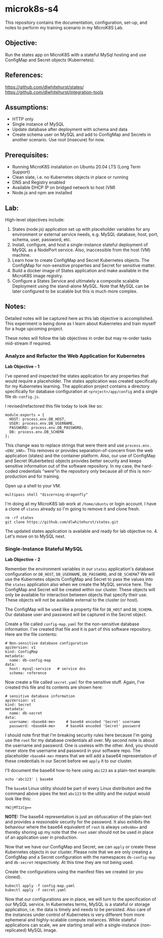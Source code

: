 # microk8s-s4
This repository contains the documentation, configuration, set-up, and notes to 
perform my training scenario in my MicroK8S Lab.

## Objective:
Run the states app on MicroK8S with a stateful MySql hosting and use ConfigMap and Secret objects (Kubernetes).

## References:
https://github.com/dlwhitehurst/states/
https://github.com/dlwhitehurst/integration-tools

## Assumptions:
 - HTTP only
 - Single instance of MySQL
 - Update database after deployment with schema and data
 - Create schema user on MySQL and add to ConfigMap and Secrets in another scenario. Use root (insecure) for now.

## Prerequisites:
 - Running MicroK8S installation on Ubuntu 20.04 LTS (Long Term Support)
 - Clean slate, i.e. no Kubernetes objects in place or running
 - DNS and Registry enabled
 - Available DHCP IP on bridged network to host (VM)
 - Node.js and npm are installed

## Lab:
High-level objectives include:

1. States (node.js) application set up with placeholder variables for any environment or external service needs, e.g. MySQL database, host, port, schema, user, password, etc.
2. Install, configure, and host a single-instance stateful deployment of MySQL as a NodePort service. Also, inaccessible from the host (VM) machine.
3. Learn how to create ConfigMap and Secret Kubernetes objects. The ConfigMap for non-sensitive properties and Secret for sensitive matter.
4. Build a docker image of States application and make available in the MicroK8S image registry.
5. Configure a States Service and ultimately a composite scalable Deployment using the stand-alone MySQL. Note that MySQL can be later configured to be scalable but this is much more complex.

## Notes:
Detailed notes will be captured here as this lab objective is accomplished. This experiment is being done as I learn about Kubernetes and train myself for a huge upcoming project.

These notes will follow the lab objectives in order but may re-order tasks mid-stream if required.

### Analyze and Refactor the Web Application for Kubernetes

**Lab Objective - 1**

I've opened and inspected the states application for any properties that would require a placeholder. The states application was created specifically for my Kubernetes learning. The application project contains a directory specifically for database configuration at `<project>/app/config` and a single file `db-config.js`.

I revised/refactored this file today to look like so:

```
module.exports = {
  HOST: process.env.DB_HOST,
  USER: process.env.DB_USERNAME,
  PASSWORD: process.env.DB_PASSWORD,
  DB: process.env.DB_SCHEMA 
};
```
This change was to replace strings that were there and use `process.env.<ENV_VAR>`. This removes or provides separation-of-concern from the web application (states) and the container platform. Also, our use of ConfigMap and Secret (Kuberbetes) objects provides better security and keeps sensitive information out of the software repository. In my case, the hard-coded credentials "were"in the repository only because all of this is non-production and for training.

Open up a shell to your VM.

`multipass shell "discerning-dragonfly"`

I'm doing all my MicroK8S lab work at `/home/ubuntu` or login account. I have a clone of `states` already so I'm going to remove it and clone fresh.

```
rm -rf states
git clone https://github.com/dlwhitehurst/states.git
```
The updated states application is available and ready for lab objective no. 4. Let's move on to MySQL next.

### Single-Instance Stateful MySQL

**Lab Objective - 2**

Remember the environment variables in our `states` application's database configuration or `DB_HOST`, `DB_USERNAME`, `DB_PASSWORD`, and `DB_SCHEMA`? We will use the Kubernetes objects ConfigMap and Secret to pass the values into the `states` application also when we create the MySQL service here. The ConfigMap and Secret will be created within our cluster. These objects will only be available for interaction between objects that specify their use. These objects will not be available external to the cluster (or host).

The ConfigMap will be used like a property file for `DB_HOST` and `DB_SCHEMA`. Our database user and password will be captured in the Secret object.

Create a file called `config-map.yaml` for the non-sensitive database information. I've created that file and it is part of this software repository. Here are the file contents:

```
# Non-sensitive database configuration 
apiVersion: v1
kind: ConfigMap
metadata:
  name: db-config-map 
data:
  host: mysql-service   # service dns
  schema: reference
```

Now create a file called `secret.yaml` for the sensitive stuff. Again, I've created this file and its contents are shown here:

```
# sensitive database information
apiVersion: v1
kind: Secret
metadata:
  name: db-secret 
data:
  username: <base64-me>  	# base64 encoded 'Secret' username
  password: <base64-me> 	# base64 encoded 'Secret' password
```

I should note first that I'm breaking security rules here because I'm going use the `root` for my database credentials all over. My second note is about the username and password. One is useless with the other. And, you should never store the username and password in your software repo. The placeholder `<base64-me>` means that we will add a base64 representation of these credentials in our Secret before we `apply` it to our cluster.

I'll document the base64 how-to here using `abc123` as a plain-text example:

```
echo 'abc123' | base64
```

The `base64` Linux utility should be part of every Linux distribution and the command above pipes the text `abc123` to the utility and the output would look like this:

```
YWJjMTIzCg==
```

**NOTE:** The base64 representation is just an obfuscation of the plain-text and provides a *reasonable* security for the password. It also exhibits the behaviour where the base64 equivalent of `root` is always `cm9vdAo=` and thereby shoring up my note that the `root` user should not be used in place of an application user in production.

Now that we have our ConfigMap and Secret, we can `apply` or create these Kubernetes objects in our cluster. Please note that we are only creating a ConfigMap and a Secret configuration with the namespaces `db-config-map` and `db-secret` respectively. At this time they are not being used.

Create the configurations using the manifest files we created (or you cloned).

```
kubectl apply -f config-map.yaml
kubectl apply -f secret.yaml
```
Now that our configurations are in place, we will turn to the specification of our MySQL service. In Kubernetes terms, MySQL is a stateful or storage application, i.e. the data is timely and needs to be persisted. Also care of the instances under control of Kubernetes is very different from more ephemeral and highly-scalable compute instances. While stateful applications can scale, we are starting small with a single-instance (non-replicated) MySQL image.

   